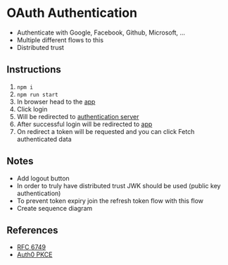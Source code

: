 # OAuth Authentication

- Authenticate with Google, Facebook, Github, Microsoft, ...
- Multiple different flows to this
- Distributed trust

## Instructions

1. `npm i`
1. `npm run start`
1. In browser head to the [app](http://localhost:3000)
1. Click login
1. Will be redirected to [authentication server](http://localhost:8080)
1. After successful login will be redirected to [app](http://localhost:3000)
1. On redirect a token will be requested and you can click Fetch authenticated data

## Notes

- Add logout button
- In order to truly have distributed trust JWK should be used (public key authentication)
- To prevent token expiry join the refresh token flow with this flow
- Create sequence diagram

## References

- [RFC 6749](https://datatracker.ietf.org/doc/rfc6749/)
- [Auth0 PKCE](https://auth0.com/docs/get-started/authentication-and-authorization-flow/authorization-code-flow-with-pkce)
